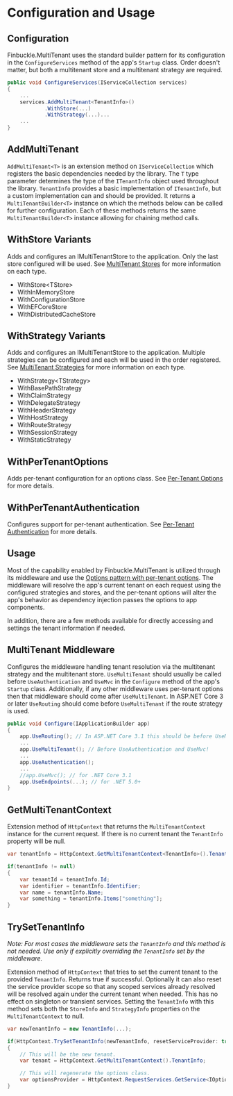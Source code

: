 # Configuration and Usage

## Configuration
Finbuckle.MultiTenant uses the standard builder pattern for its configuration in the `ConfigureServices` method of the app's `Startup` class. Order doesn't matter, but both a multitenant store and a multitenant strategy are required.

```cs
public void ConfigureServices(IServiceCollection services)
{
    ...
    services.AddMultiTenant<TenantInfo>()
            .WithStore(...)
            .WithStrategy(...)...
    ...
}
```

## AddMultiTenant<T>
`AddMultiTenant<T>` is an extension method on `IServiceCollection` which registers the basic dependencies needed by the library.
The `T` type parameter determines the type of the `ITenantInfo` object used throughout the library. `TenantInfo` provides a basic
implementation of `ITenantInfo`, but a custom implementation can and should be provided. It returns a `MultiTenantBuilder<T>` instance on which the methods below can be called for further configuration. Each of these methods returns the same `MultiTenantBuilder<T>` instance allowing for chaining method calls.

## WithStore Variants
Adds and configures an IMultiTenantStore to the application. Only the last store configured will be used. See [MultiTenant Stores](Stores) for more information on each type.

- WithStore&lt;TStore&gt;
- WithInMemoryStore
- WithConfigurationStore
- WithEFCoreStore
- WithDistributedCacheStore

## WithStrategy Variants
Adds and configures an IMultiTenantStore to the application. Multiple strategies can be configured and each will be used in the order registered. See [MultiTenant Strategies](Strategies) for more information on each type.

- WithStrategy&lt;TStrategy&gt;
- WithBasePathStrategy
- WithClaimStrategy
- WithDelegateStrategy
- WithHeaderStrategy
- WithHostStrategy
- WithRouteStrategy
- WithSessionStrategy
- WithStaticStrategy

## WithPerTenantOptions<TOptions>
Adds per-tenant configuration for an options class. See [Per-Tenant Options](Options) for more details.

## WithPerTenantAuthentication
Configures support for per-tenant authentication.
See [Per-Tenant Authentication](Authentication) for more details.

## Usage
Most of the capability enabled by Finbuckle.MultiTenant is utilized through its middleware and use the [Options pattern with per-tenant options](Options). The middleware will resolve the app's current tenant on each request using the configured strategies and stores, and the per-tenant options will alter the app's behavior as dependency injection passes the options to app components.

In addition, there are a few methods available for directly accessing and settings the tenant information if needed.

## MultiTenant Middleware
Configures the middleware handling tenant resolution via the multitenant strategy and the multitenant store. `UseMultiTenant` should usually be called before `UseAuthentication` and `UseMvc` in the `Configure` method of the app's `Startup` class. Additionally, if any other middleware uses per-tenant options then that middleware should come after `UseMultiTenant`. In ASP.NET Core 3 or later `UseRouting` should come before `UseMultiTenant` if the route strategy is used.

```cs
public void Configure(IApplicationBuilder app)
{
    app.UseRouting(); // In ASP.NET Core 3.1 this should be before UseMultiTenant!
    ...
    app.UseMultiTenant(); // Before UseAuthentication and UseMvc!
    ...
    app.UseAuthentication();
    ...
    //app.UseMvc(); // for .NET Core 3.1
    app.UseEndpoints(...); // for .NET 5.0+
}
```

## GetMultiTenantContext<T>
Extension method of `HttpContext` that returns the `MultiTenantContext` instance for the current request. If there is no current tenant the `TenantInfo` property will be null.

```cs
var tenantInfo = HttpContext.GetMultiTenantContext<TenantInfo>().TenantInfo;

if(tenantInfo != null)
{
    var tenantId = tenantInfo.Id;
    var identifier = tenantInfo.Identifier;
    var name = tenantInfo.Name;
    var something = tenantInfo.Items["something"];
}
```

## TrySetTenantInfo

*Note: For most cases the middleware sets the `TenantInfo` and this method is not needed. Use only if explicitly overriding the `TenantInfo` set by the middleware.*

Extension method of `HttpContext` that tries to set the current tenant to the provided `TenantInfo`. Returns true if successful. Optionally it can also reset the service provider scope so that any scoped services already resolved will be resolved again under the current tenant when needed. This has no effect on singleton or transient services. Setting the `TenantInfo` with this method sets both the `StoreInfo` and `StrategyInfo` properties on the `MultiTenantContext` to null.

```cs
var newTenantInfo = new TenantInfo(...);

if(HttpContext.TrySetTenantInfo(newTenantInfo, resetServiceProvider: true))
{
    // This will be the new tenant.
    var tenant = HttpContext.GetMultiTenantContext().TenantInfo;

    // This will regenerate the options class.
    var optionsProvider = HttpContext.RequestServices.GetService<IOptions<MyScopedOptions>>();
}
```
